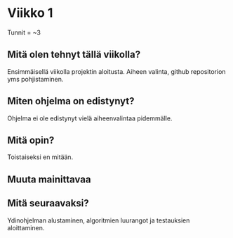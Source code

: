# Viikko 1

Tunnit = ~3

## Mitä olen tehnyt tällä viikolla?

Ensimmäisellä viikolla projektin aloitusta. Aiheen valinta, github repositorion yms pohjistaminen.

## Miten ohjelma on edistynyt?

Ohjelma ei ole edistynyt vielä aiheenvalintaa pidemmälle.

## Mitä opin?

Toistaiseksi en mitään.

## Muuta mainittavaa



## Mitä seuraavaksi?

Ydinohjelman alustaminen, algoritmien luurangot ja testauksien aloittaminen.
